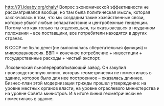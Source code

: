 http://91.ideaby.org/chaly/
Вопрос экономической эффективности не рассматривался вообще, но там была политическая мысль, которая заключалась в том, 
что мы создадим такие хозяйственные связи, которые убьют любые сепаратистские и центробежные тенденции. 
Потому что как только ты отделяешься, ты оказываешься в неудачном положении – все поставщики, все потребители находятся в других странах. 

В СССР не было денег(не выполнялась сберегательная функция) и микроравновесия.
ВВП = конечное потребление + инвестиции + государственные расходы + чистый экспорт.

Ляховичский льноперерабатывающий завод. Он закупил производственную линию, которая геометрически не поместилась в здание, которое было для нее построенное – оказалась длиннее. Бизнес-план этой модернизации трижды прошел утверждение: на уровне местных органов власти, на уровне отраслевого министерства и на уровне Совета министров. И в итоге линия геометрически не поместилась в здание.
